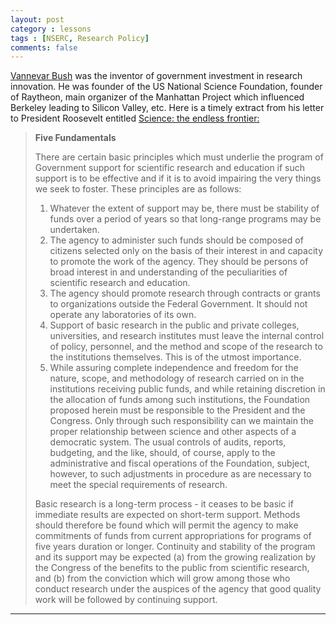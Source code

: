 ```yaml
---
layout: post
category : lessons
tags : [NSERC, Research Policy]
comments: false
---
```


<!-- -->

<a href="http://en.wikipedia.org/wiki/Vannevar_Bush">Vannevar Bush</a> was the inventor of government investment in research innovation. 
He was founder of the US National Science Foundation, founder of Raytheon, main organizer of the Manhattan Project which influenced Berkeley leading to Silicon Valley, etc. 
Here is a timely extract from his letter to President Roosevelt entitled <a href="http://www.nsf.gov/about/history/vbush1945.htm#ch6.3">Science: the endless frontier:</a>
<blockquote><strong>Five Fundamentals</strong>

There are certain basic principles which must underlie the program of Government support for scientific research and education if such support is to be effective and if it is to avoid impairing the very things we seek to foster. These principles are as follows:
<ol>
	<li>Whatever the extent of support may be, there must be stability of funds over a period of years so that long-range programs may be undertaken.</li>
	<li>The agency to administer such funds should be composed of citizens selected only on the basis of their interest in and capacity to promote the work of the agency. They should be persons of broad interest in and understanding of the peculiarities of scientific research and education.</li>
	<li>The agency should promote research through contracts or grants to organizations outside the Federal Government. It should not operate any laboratories of its own.</li>
	<li>Support of basic research in the public and private colleges, universities, and research institutes must leave the internal control of policy, personnel, and the method and scope of the research to the institutions themselves. This is of the utmost importance.</li>
	<li>While assuring complete independence and freedom for the nature, scope, and methodology of research carried on in the institutions receiving public funds, and while retaining discretion in the allocation of funds among such institutions, the Foundation proposed herein must be responsible to the President and the Congress. Only through such responsibility can we maintain the proper relationship between science and other aspects of a democratic system. The usual controls of audits, reports, budgeting, and the like, should, of course, apply to the administrative and fiscal operations of the Foundation, subject, however, to such adjustments in procedure as are necessary to meet the special requirements of research.</li>
</ol>

Basic research is a long-term process - it ceases to be basic if immediate results are expected on short-term support. Methods should therefore be found which will permit the agency to make commitments of funds from current appropriations for programs of five years duration or longer. Continuity and stability of the program and its support may be expected (a) from the growing realization by the Congress of the benefits to the public from scientific research, and (b) from the conviction which will grow among those who conduct research under the auspices of the agency that good quality work will be followed by continuing support.</blockquote>

<hr />